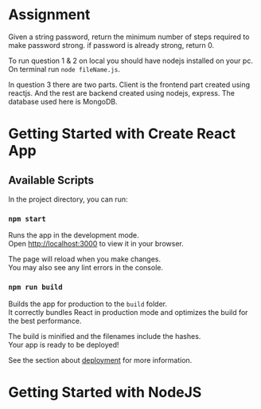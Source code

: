 # Assignment
Given a string password, return the minimum number of steps required to make password strong. if password is already strong, return 0.

To run question 1 & 2 on local you should have nodejs installed on your pc. On terminal run `node fileName.js`. 


In question 3 there are two parts. Client is the frontend part created using reactjs. And the rest are backend created using nodejs, express.
The database used here is MongoDB.

# Getting Started with Create React App

## Available Scripts

In the project directory, you can run:

### `npm start`

Runs the app in the development mode.\
Open [http://localhost:3000](http://localhost:3000) to view it in your browser.

The page will reload when you make changes.\
You may also see any lint errors in the console.

### `npm run build`

Builds the app for production to the `build` folder.\
It correctly bundles React in production mode and optimizes the build for the best performance.

The build is minified and the filenames include the hashes.\
Your app is ready to be deployed!

See the section about [deployment](https://facebook.github.io/create-react-app/docs/deployment) for more information.

# Getting Started with NodeJS
